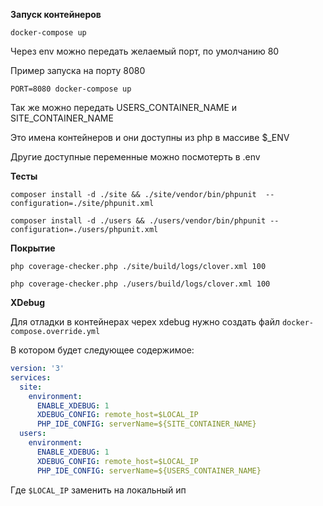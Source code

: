 **Запуск контейнеров**

`docker-compose up`

Через env можно передать желаемый порт, по умолчанию 80

Пример запуска на порту 8080

`PORT=8080 docker-compose up`

Так же можно передать USERS_CONTAINER_NAME и SITE_CONTAINER_NAME
 
Это имена контейнеров и они доступны из php в массиве $_ENV


Другие доступные переменные можно посмотерть в .env


**Тесты**

`composer install -d ./site && ./site/vendor/bin/phpunit  --configuration=./site/phpunit.xml`

`composer install -d ./users && ./users/vendor/bin/phpunit --configuration=./users/phpunit.xml`


**Покрытие**

`php coverage-checker.php ./site/build/logs/clover.xml 100`

`php coverage-checker.php ./users/build/logs/clover.xml 100`


**XDebug**

Для отладки в контейнерах черех xdebug нужно создать файл `docker-compose.override.yml`

В котором будет следующее содержимое:

```yaml
version: '3'
services:
  site:
    environment:
      ENABLE_XDEBUG: 1
      XDEBUG_CONFIG: remote_host=$LOCAL_IP
      PHP_IDE_CONFIG: serverName=${SITE_CONTAINER_NAME}
  users:
    environment:
      ENABLE_XDEBUG: 1
      XDEBUG_CONFIG: remote_host=$LOCAL_IP
      PHP_IDE_CONFIG: serverName=${USERS_CONTAINER_NAME}

```
Где `$LOCAL_IP` заменить на локальный ип
